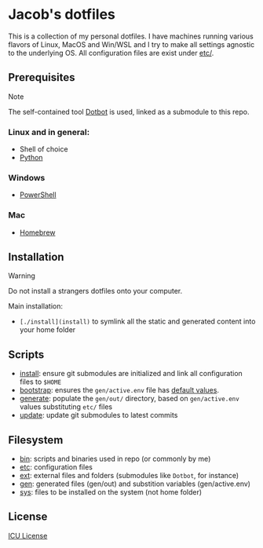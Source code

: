 # Jacob's dotfiles
This is a collection of my personal dotfiles. I have machines running various flavors of Linux, MacOS and Win/WSL
and I try to make all settings agnostic to the underlying OS. All configuration files are exist under [etc/](env).

## Prerequisites

> [!NOTE]
> The self-contained tool [Dotbot](https://github.com/anishathalye/dotbot) is used, linked as a submodule to this repo.

### Linux and in general:
* Shell of choice
* [Python](https://www.python.org/)

### Windows
* [PowerShell](https://learn.microsoft.com/en-us/powershell/)

### Mac
* [Homebrew](https://brew.sh/)

## Installation
> [!WARNING]
> Do not install a strangers dotfiles onto your computer.

Main installation:
* `[./install](install)` to symlink all the static and generated content into your home folder

## Scripts
* [install](install): ensure git submodules are initialized and link all configuration files to `$HOME`
* [bootstrap](bootstrap): ensures the `gen/active.env` file has [default values](gen/default.env).
* [generate](generate): populate the `gen/out/` directory, based on `gen/active.env` values substituting `etc/` files
* [update](update): update git submodules to latest commits

## Filesystem
* [bin](bin): scripts and binaries used in repo (or commonly by me)
* [etc](etc): configuration files
* [ext](ext): external files and folders (submodules like `Dotbot`, for instance)
* [gen](gen): generated files (gen/out) and substition variables (gen/active.env)
* [sys](sys): files to be installed on the system (not home folder)

## License
[ICU License](LICENSE)
